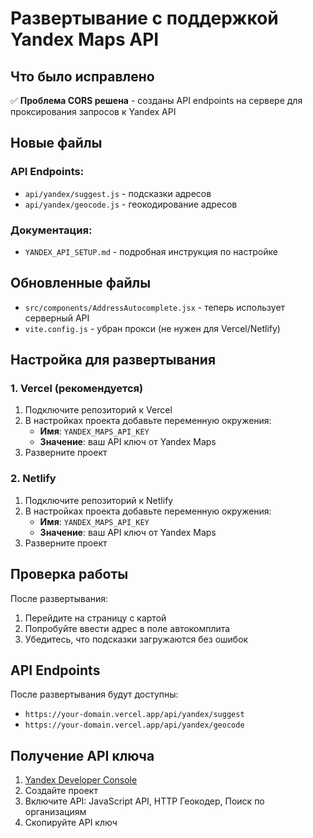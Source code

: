 # Развертывание с поддержкой Yandex Maps API

## Что было исправлено

✅ **Проблема CORS решена** - созданы API endpoints на сервере для проксирования запросов к Yandex API

## Новые файлы

### API Endpoints:
- `api/yandex/suggest.js` - подсказки адресов
- `api/yandex/geocode.js` - геокодирование адресов

### Документация:
- `YANDEX_API_SETUP.md` - подробная инструкция по настройке

## Обновленные файлы

- `src/components/AddressAutocomplete.jsx` - теперь использует серверный API
- `vite.config.js` - убран прокси (не нужен для Vercel/Netlify)

## Настройка для развертывания

### 1. Vercel (рекомендуется)
1. Подключите репозиторий к Vercel
2. В настройках проекта добавьте переменную окружения:
   - **Имя**: `YANDEX_MAPS_API_KEY`
   - **Значение**: ваш API ключ от Yandex Maps
3. Разверните проект

### 2. Netlify
1. Подключите репозиторий к Netlify
2. В настройках проекта добавьте переменную окружения:
   - **Имя**: `YANDEX_MAPS_API_KEY`
   - **Значение**: ваш API ключ от Yandex Maps
3. Разверните проект

## Проверка работы

После развертывания:
1. Перейдите на страницу с картой
2. Попробуйте ввести адрес в поле автокомплита
3. Убедитесь, что подсказки загружаются без ошибок

## API Endpoints

После развертывания будут доступны:
- `https://your-domain.vercel.app/api/yandex/suggest`
- `https://your-domain.vercel.app/api/yandex/geocode`

## Получение API ключа

1. [Yandex Developer Console](https://developer.tech.yandex.ru/)
2. Создайте проект
3. Включите API: JavaScript API, HTTP Геокодер, Поиск по организациям
4. Скопируйте API ключ
